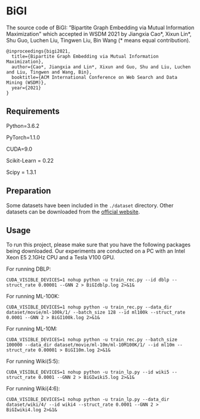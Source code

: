 BiGI
===

The source code of BiGI: ”Bipartite Graph Embedding via Mutual Information Maximization" which accepted in WSDM 2021 by Jiangxia Cao*, Xixun Lin*, Shu Guo, Luchen Liu, Tingwen Liu, Bin Wang (* means equal contribution).


```
@inproceedings{bigi2021,
  title={Bipartite Graph Embedding via Mutual Information
Maximization},
  author={Cao*, Jiangxia and Lin*, Xixun and Guo, Shu and Liu, Luchen and Liu, Tingwen and Wang, Bin},
  booktitle={ACM International Conference on Web Search and Data Mining (WSDM)},
  year={2021}
}
```


Requirements
---

Python=3.6.2

PyTorch=1.1.0

CUDA=9.0

Scikit-Learn = 0.22

Scipy = 1.3.1

Preparation
---

Some datasets have been included in the `./dataset` directory. Other datasets can be downloaded from the [official website](https://grouplens.org/datasets/movielens/).

Usage
---

To run this project, please make sure that you have the following packages being downloaded. Our experiments are conducted on a PC with an Intel Xeon E5 2.1GHz CPU and a Tesla V100 GPU.

For running DBLP:

```shell
CUDA_VISIBLE_DEVICES=1 nohup python -u train_rec.py --id dblp --struct_rate 0.00001 --GNN 2 > BiGIdblp.log 2>&1&
```

For running ML-100K:

```shell
CUDA_VISIBLE_DEVICES=1 nohup python -u train_rec.py --data_dir dataset/movie/ml-100k/1/ --batch_size 128 --id ml100k --struct_rate 0.0001 --GNN 2 > BiGI100k.log 2>&1&
```

For running ML-10M:

```shell
CUDA_VISIBLE_DEVICES=1 nohup python -u train_rec.py --batch_size 100000 --data_dir dataset/movie/ml-10m/ml-10M100K/1/ --id ml10m --struct_rate 0.00001 > BiGI10m.log 2>&1&
```

For running Wiki(5:5):

```shell
CUDA_VISIBLE_DEVICES=1 nohup python -u train_lp.py --id wiki5 --struct_rate 0.0001 --GNN 2 > BiGIwiki5.log 2>&1&
```

For running Wiki(4:6):

```shell
CUDA_VISIBLE_DEVICES=1 nohup python -u train_lp.py --data_dir dataset/wiki/4/ --id wiki4 --struct_rate 0.0001 --GNN 2 > BiGIwiki4.log 2>&1&
```

